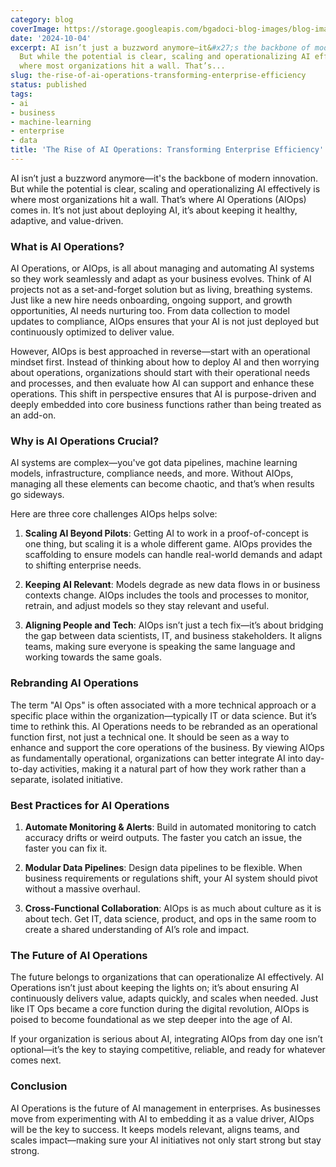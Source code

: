 ```yaml
---
category: blog
coverImage: https://storage.googleapis.com/bgadoci-blog-images/blog-images/images/blog-images/blog-post-images/50355a8a-e7f5-4653-9d66-8a0d27497a2c.jpeg
date: '2024-10-04'
excerpt: AI isn’t just a buzzword anymore—it&#x27;s the backbone of modern innovation.
  But while the potential is clear, scaling and operationalizing AI effectively is
  where most organizations hit a wall. That’s...
slug: the-rise-of-ai-operations-transforming-enterprise-efficiency
status: published
tags:
- ai
- business
- machine-learning
- enterprise
- data
title: 'The Rise of AI Operations: Transforming Enterprise Efficiency'
---
```


AI isn’t just a buzzword anymore—it's the backbone of modern innovation. But while the potential is clear, scaling and operationalizing AI effectively is where most organizations hit a wall. That’s where AI Operations (AIOps) comes in. It’s not just about deploying AI, it’s about keeping it healthy, adaptive, and value-driven.

### What is AI Operations?

AI Operations, or AIOps, is all about managing and automating AI systems so they work seamlessly and adapt as your business evolves. Think of AI projects not as a set-and-forget solution but as living, breathing systems. Just like a new hire needs onboarding, ongoing support, and growth opportunities, AI needs nurturing too. From data collection to model updates to compliance, AIOps ensures that your AI is not just deployed but continuously optimized to deliver value.

However, AIOps is best approached in reverse—start with an operational mindset first. Instead of thinking about how to deploy AI and then worrying about operations, organizations should start with their operational needs and processes, and then evaluate how AI can support and enhance these operations. This shift in perspective ensures that AI is purpose-driven and deeply embedded into core business functions rather than being treated as an add-on.

### Why is AI Operations Crucial?

AI systems are complex—you've got data pipelines, machine learning models, infrastructure, compliance needs, and more. Without AIOps, managing all these elements can become chaotic, and that’s when results go sideways.

Here are three core challenges AIOps helps solve:

1. **Scaling AI Beyond Pilots**: Getting AI to work in a proof-of-concept is one thing, but scaling it is a whole different game. AIOps provides the scaffolding to ensure models can handle real-world demands and adapt to shifting enterprise needs.


1. **Keeping AI Relevant**: Models degrade as new data flows in or business contexts change. AIOps includes the tools and processes to monitor, retrain, and adjust models so they stay relevant and useful.


1. **Aligning People and Tech**: AIOps isn’t just a tech fix—it’s about bridging the gap between data scientists, IT, and business stakeholders. It aligns teams, making sure everyone is speaking the same language and working towards the same goals.



### Rebranding AI Operations

The term "AI Ops" is often associated with a more technical approach or a specific place within the organization—typically IT or data science. But it’s time to rethink this. AI Operations needs to be rebranded as an operational function first, not just a technical one. It should be seen as a way to enhance and support the core operations of the business. By viewing AIOps as fundamentally operational, organizations can better integrate AI into day-to-day activities, making it a natural part of how they work rather than a separate, isolated initiative.

### Best Practices for AI Operations

1. **Automate Monitoring & Alerts**: Build in automated monitoring to catch accuracy drifts or weird outputs. The faster you catch an issue, the faster you can fix it.


1. **Modular Data Pipelines**: Design data pipelines to be flexible. When business requirements or regulations shift, your AI system should pivot without a massive overhaul.


1. **Cross-Functional Collaboration**: AIOps is as much about culture as it is about tech. Get IT, data science, product, and ops in the same room to create a shared understanding of AI’s role and impact.



### The Future of AI Operations

The future belongs to organizations that can operationalize AI effectively. AI Operations isn’t just about keeping the lights on; it’s about ensuring AI continuously delivers value, adapts quickly, and scales when needed. Just like IT Ops became a core function during the digital revolution, AIOps is poised to become foundational as we step deeper into the age of AI.

If your organization is serious about AI, integrating AIOps from day one isn’t optional—it’s the key to staying competitive, reliable, and ready for whatever comes next.

### Conclusion

AI Operations is the future of AI management in enterprises. As businesses move from experimenting with AI to embedding it as a value driver, AIOps will be the key to success. It keeps models relevant, aligns teams, and scales impact—making sure your AI initiatives not only start strong but stay strong.